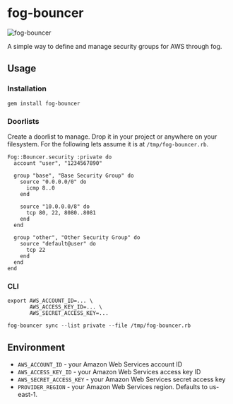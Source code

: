 # fog-bouncer

![fog-bouncer](https://github.com/dylanegan/fog-bouncer/raw/master/bouncer.jpg)

A simple way to define and manage security groups for AWS through fog.

## Usage

### Installation

```
gem install fog-bouncer
```

### Doorlists

Create a doorlist to manage. Drop it in your project or anywhere on your filesystem. For the following lets assume it is at `/tmp/fog-bouncer.rb`.

```
Fog::Bouncer.security :private do
  account "user", "1234567890"

  group "base", "Base Security Group" do
    source "0.0.0.0/0" do
      icmp 8..0
    end

    source "10.0.0.0/8" do
      tcp 80, 22, 8080..8081
    end
  end

  group "other", "Other Security Group" do
    source "default@user" do
      tcp 22
    end
  end
end
```

### CLI

```
export AWS_ACCOUNT_ID=... \
       AWS_ACCESS_KEY_ID=... \
       AWS_SECRET_ACCESS_KEY=...

fog-bouncer sync --list private --file /tmp/fog-bouncer.rb
```

## Environment

* `AWS_ACCOUNT_ID` - your Amazon Web Services account ID
* `AWS_ACCESS_KEY_ID` - your Amazon Web Services access key ID
* `AWS_SECRET_ACCESS_KEY` - your Amazon Web Services secret access key
* `PROVIDER_REGION` - your Amazon Web Services region. Defaults to us-east-1.

